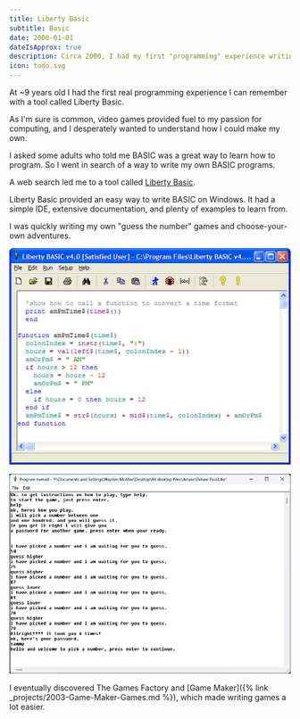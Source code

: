 ```yaml
---
title: Liberty Basic
subtitle: Basic
date: 2000-01-01
dateIsApprox: true
description: Circa 2000, I had my first "programming" experience writing games in a flavor of BASIC for Windows called Liberty Basic.
icon: todo.svg
---
```


At ~9 years old I had the first real programming experience I can remember
with a tool called Liberty Basic.

As I'm sure is common, video games provided fuel to my passion for computing,
and I desperately wanted to understand how I could make my own.

I asked some adults who told me BASIC was a great way to learn how to program.
So I went in search of a way to write my own BASIC programs.

A web search led me to a tool called [Liberty Basic](https://en.wikipedia.org/wiki/Liberty_BASIC).

Liberty Basic provided an easy way to write BASIC on Windows. It had a simple
IDE, extensive documentation, and plenty of examples to learn from.

I was quickly writing my own "guess the number" games and choose-your-own
adventures.

![Screenshot of the Liberty Basic Editor](/assets/images/projects/2000-liberty-basic.jpg)

![Screenshot of a guessing game that I wrote](/assets/images/projects/2000-liberty-basic-guessing-game.png)

I eventually discovered The Games Factory and
[Game Maker]({% link _projects/2003-Game-Maker-Games.md %}), which made writing games a
lot easier.